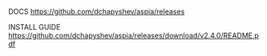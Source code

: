 DOCS https://github.com/dchapyshev/aspia/releases

INSTALL GUIDE https://github.com/dchapyshev/aspia/releases/download/v2.4.0/README.pdf